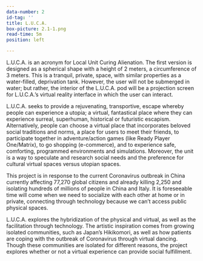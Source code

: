 ```yaml
---
data-number: 2
id-tag: ''
title: L.U.C.A.
box-picture: 2.1-1.png
read-time: 5m
position: left

---
```

L.U.C.A. is an acronym for Local Unit Curing Alienation. The first version is designed as a spherical shape with a height of 2 meters, a circumference of 3 meters. This is a tranquil, private, space, with similar properties as a water-filled, deprivation tank. However, the user will not be submerged in water; but rather, the interior of the L.U.C.A. pod will be a projection screen for L.U.C.A.’s virtual reality interface in which the user can interact.

L.U.C.A. seeks to provide a rejuvenating, transportive, escape whereby people can experience a utopia; a virtual, fantastical place where they can experience surreal, superhuman, historical or futuristic escapism. Alternatively, people can choose a virtual place that incorporates beloved social traditions and norms, a place for users to meet their friends, to participate together in adventure/action games (like Ready Player One/Matrix), to go shopping (e-commerce), and to experience safe, comforting, programmed environments and simulations. Moreover, the unit is a way to speculate and research social needs and the preference for cultural virtual spaces versus utopian spaces.

This project is in response to the current Coronavirus outbreak in China currently affecting 77,270 global citizens and already killing 2,250 and isolating hundreds of millions of people in China and Italy. It is foreseeable time will come when we need to socialize with each other at home or in private, connecting through technology because we can’t access public physical spaces.

L.U.C.A. explores the hybridization of the physical and virtual, as well as the facilitation through technology. The artistic inspiration comes from growing isolated communities, such as Japan’s Hikikomori, as well as how patients are coping with the outbreak of Coronavirus through virtual dancing. Though these communities are isolated for different reasons, the project explores whether or not a virtual experience can provide social fulfillment.